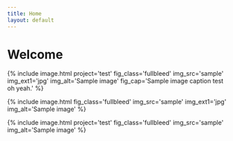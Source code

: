 ```yaml
---
title: Home
layout: default
---
```

# Welcome

{% include image.html project='test' fig_class='fullbleed' img_src='sample' img_ext1='jpg' img_alt='Sample image' fig_cap='Sample image caption test oh yeah.' %}

{% include image.html fig_class='fullbleed' img_src='sample' img_ext1='jpg' img_alt='Sample image' %}

{% include image.html project='test' fig_class='fullbleed' img_src='sample' img_alt='Sample image' %}
